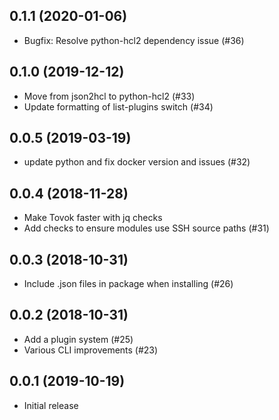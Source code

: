 0.1.1 (2020-01-06)
------------------

* Bugfix: Resolve python-hcl2 dependency issue (#36)

0.1.0 (2019-12-12)
------------------

* Move from json2hcl to python-hcl2 (#33)
* Update formatting of list-plugins switch (#34)

0.0.5 (2019-03-19)
------------------

* update python and fix docker version and issues (#32)

0.0.4 (2018-11-28)
------------------

* Make Tovok faster with jq checks
* Add checks to ensure modules use SSH source paths (#31)

0.0.3 (2018-10-31)
------------------

* Include .json files in package when installing (#26)

0.0.2 (2018-10-31)
------------------

* Add a plugin system (#25)
* Various CLI improvements (#23)

0.0.1 (2019-10-19)
------------------

* Initial release

